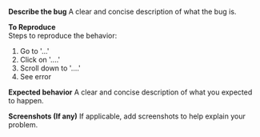 **Describe the bug**
A clear and concise description of what the bug is.

**To Reproduce**
<br>
Steps to reproduce the behavior:
1. Go to '...'
2. Click on '....'
3. Scroll down to '....'
4. See error

**Expected behavior**
A clear and concise description of what you expected to happen.

**Screenshots (If any)**
If applicable, add screenshots to help explain your problem.
